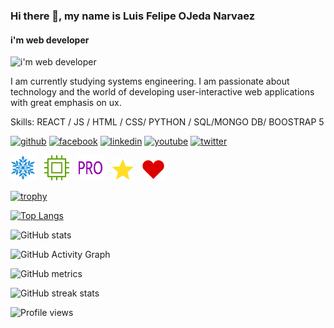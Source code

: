### Hi there 👋, my name is Luis Felipe OJeda Narvaez
#### i'm web developer
![i'm web developer]("https://media1.giphy.com/media/k0ijJhqrUP4T2EvmJ1/giphy.gif?cid=ecf05e47qnd8c21fhuezcnq2i66n0vdqfr3lghseu7anvpmj&rid=giphy.gif&ct=g")

I am currently studying systems engineering. I am passionate about technology and the world of developing user-interactive web applications with great emphasis on ux.

Skills: REACT / JS / HTML / CSS/ PYTHON / SQL/MONGO DB/ BOOSTRAP 5



[<img src='https://cdn.jsdelivr.net/npm/simple-icons@3.0.1/icons/github.svg' alt='github' height='40'>](https://github.com/cr7felipe)  [<img src='https://cdn.jsdelivr.net/npm/simple-icons@3.0.1/icons/facebook.svg' alt='facebook' height='40'>](https://www.facebook.com/profile.php?id=100009037990587)  [<img src='https://cdn.jsdelivr.net/npm/simple-icons@3.0.1/icons/linkedin.svg' alt='linkedin' height='40'>](https://www.linkedin.com/in/luis-felipe-ojeda-narvaez-b02335174/)  [<img src='https://cdn.jsdelivr.net/npm/simple-icons@3.0.1/icons/youtube.svg' alt='youtube' height='40'>](https://www.youtube.com/channel/UCl6Tl9irYZ3KxWG8uwpjxSA)  [<img src='https://cdn.jsdelivr.net/npm/simple-icons@3.0.1/icons/twitter.svg' alt='twitter' height='40'>](https://twitter.com/Felipe4kOjeda)  

<a href='https://archiveprogram.github.com/'><img src='https://raw.githubusercontent.com/acervenky/animated-github-badges/master/assets/acbadge.gif' width='40' height='40'></a> <a href='https://docs.github.com/en/developers'><img src='https://raw.githubusercontent.com/acervenky/animated-github-badges/master/assets/devbadge.gif' width='40' height='40'></a> <a href='https://github.com/pricing'><img src='https://raw.githubusercontent.com/acervenky/animated-github-badges/master/assets/pro.gif' width='40' height='40'></a> <a href='https://stars.github.com/'><img src='https://raw.githubusercontent.com/acervenky/animated-github-badges/master/assets/starbadge.gif' width='35' height='35'></a> <a href='https://docs.github.com/en/github/supporting-the-open-source-community-with-github-sponsors'><img src='https://raw.githubusercontent.com/acervenky/animated-github-badges/master/assets/sponsorbadge.gif' width='35' height='35'></a> 

[![trophy](https://github-profile-trophy.vercel.app/?username=cr7felipe)](https://github.com/ryo-ma/github-profile-trophy)

[![Top Langs](https://github-readme-stats.vercel.app/api/top-langs/?username=cr7felipe)](https://github.com/anuraghazra/github-readme-stats)

![GitHub stats](https://github-readme-stats.vercel.app/api?username=cr7felipe&show_icons=true)  

![GitHub Activity Graph](https://activity-graph.herokuapp.com/graph?username=cr7felipe)  

![GitHub metrics](https://metrics.lecoq.io/cr7felipe)  

![GitHub streak stats](https://github-readme-streak-stats.herokuapp.com/?user=cr7felipe)  

![Profile views](https://gpvc.arturio.dev/cr7felipe)  
